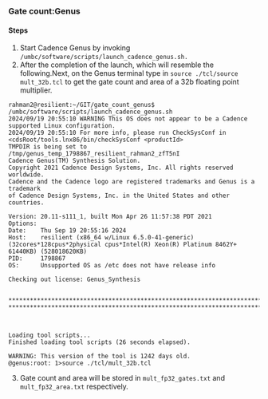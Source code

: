 ### Gate count:Genus

#### Steps

1. Start Cadence Genus by invoking `/umbc/software/scripts/launch_cadence_genus.sh.`
2. After the completion of the launch, which will resemble the following.Next, on the Genus terminal type in `source ./tcl/source mult_32b.tcl` to get the gate count and area of a 32b floating point multiplier.
```
rahman2@resilient:~/GIT/gate_count_genus$ /umbc/software/scripts/launch_cadence_genus.sh
2024/09/19 20:55:10 WARNING This OS does not appear to be a Cadence supported Linux configuration.
2024/09/19 20:55:10 For more info, please run CheckSysConf in <cdsRoot/tools.lnx86/bin/checkSysConf <productId>
TMPDIR is being set to /tmp/genus_temp_1798867_resilient_rahman2_zfT5nI
Cadence Genus(TM) Synthesis Solution.
Copyright 2021 Cadence Design Systems, Inc. All rights reserved worldwide.
Cadence and the Cadence logo are registered trademarks and Genus is a trademark
of Cadence Design Systems, Inc. in the United States and other countries.

Version: 20.11-s111_1, built Mon Apr 26 11:57:38 PDT 2021
Options:
Date:    Thu Sep 19 20:55:16 2024
Host:    resilient (x86_64 w/Linux 6.5.0-41-generic) (32cores*128cpus*2physical cpus*Intel(R) Xeon(R) Platinum 8462Y+ 61440KB) (528018620KB)
PID:     1798867
OS:      Unsupported OS as /etc does not have release info

Checking out license: Genus_Synthesis


***********************************************************************************************************
***********************************************************************************************************



Loading tool scripts...
Finished loading tool scripts (26 seconds elapsed).

WARNING: This version of the tool is 1242 days old.
@genus:root: 1>source ./tcl/mult_32b.tcl
```
3. Gate count and area will be stored in `mult_fp32_gates.txt` and `mult_fp32_area.txt` respectively.

